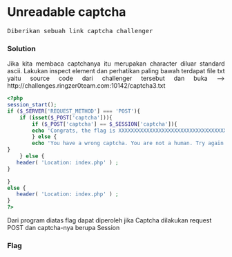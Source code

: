 <h1><b>Unreadable captcha</h1></b>
<pre>
Diberikan sebuah link captcha challenger
</pre>
</b><h3>Solution</h3></b>
<p align='justify'>Jika kita membaca captchanya itu merupakan character diluar standard ascii. Lakukan inspect element dan perhatikan paling bawah terdapat file txt yaitu source code
dari challenger tersebut dan buka --> http://challenges.ringzer0team.com:10142/captcha3.txt</p>

```php
<?php
session_start();
if ($_SERVER['REQUEST_METHOD'] === 'POST'){
	if (isset($_POST['captcha'])){
		if ($_POST['captcha'] == $_SESSION['captcha']){
		echo 'Congrats, the flag is XXXXXXXXXXXXXXXXXXXXXXXXXXXXXXXXXXXX' ;  
		} else {
		echo 'You have a wrong captcha. You are not a human. Try again later.';
}
	} else {
   header( 'Location: index.php' ) ;
}

}
else {
   header( 'Location: index.php' ) ;
}
?>
```
<p>Dari program diatas flag dapat diperoleh jika Captcha dilakukan request POST dan captcha-nya berupa Session</p>
</b><h3>Flag</h3></b>
<pre>
</pre>
